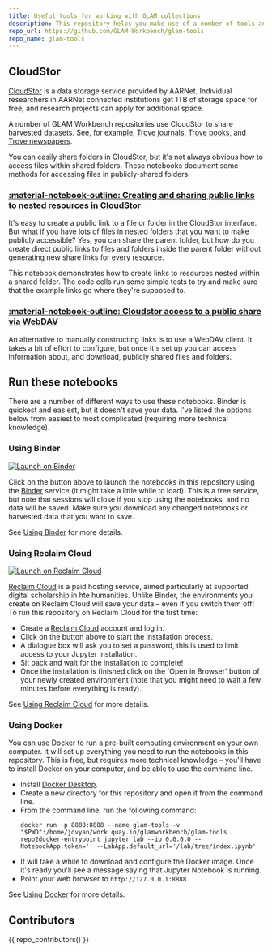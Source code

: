 ```yaml
---
title: Useful tools for working with GLAM collections
description: This repository helps you make use of a number of tools and services that can be useful in working with GLAM collections.
repo_url: https://github.com/GLAM-Workbench/glam-tools
repo_name: glam-tools
---
```



## CloudStor

[CloudStor](https://support.aarnet.edu.au/hc/en-us/categories/200217608-CloudStor) is a data storage service provided by AARNet. Individual researchers in AARNet connected institutions get 1TB of storage space for free, and research projects can apply for additional space.

A number of GLAM Workbench repositories use CloudStor to share harvested datasets. See, for example, [Trove journals](https://glam-workbench.net/trove-journals/), [Trove books](https://glam-workbench.net/trove-books/), and [Trove newspapers](https://glam-workbench.net/trove-newspapers/).

You can easily share folders in CloudStor, but it's not always obvious how to access files within shared folders. These notebooks document some methods for accessing files in publicly-shared folders.

### [:material-notebook-outline: Creating and sharing public links to nested resources in CloudStor](cloudstor-share-nested-links.md) 

It's easy to create a public link to a file or folder in the CloudStor interface. But what if you have lots of files in nested folders that you want to make publicly accessible? Yes, you can share the parent folder, but how do you create direct public links to files and folders inside the parent folder without generating new share links for every resource.

This notebook demonstrates how to create links to resources nested within a shared folder. The code cells run some simple tests to try and make sure that the example links go where they're supposed to.

### [:material-notebook-outline: Cloudstor access to a public share via WebDAV](cloudstor-access-via-webdav.md) 

An alternative to manually constructing links is to use a WebDAV client. It takes a bit of effort to configure, but once it's set up you can access information about, and download, publicly shared files and folders.

<!-- START RUN INFO -->

## Run these notebooks

There are a number of different ways to use these notebooks. Binder is quickest and easiest, but it doesn't save your data. I've listed the options below from easiest to most complicated (requiring more technical knowledge).

### Using Binder

[![Launch on Binder](https://mybinder.org/badge_logo.svg)](https://mybinder.org/v2/gh/GLAM-Workbench/glam-tools/master/?urlpath=lab/tree/index.ipynb)

Click on the button above to launch the notebooks in this repository using the [Binder](https://mybinder.org/) service (it might take a little while to load). This is a free service, but note that sessions will close if you stop using the notebooks, and no data will be saved. Make sure you download any changed notebooks or harvested data that you want to save.

See [Using Binder](https://glam-workbench.net/using-binder/) for more details.

### Using Reclaim Cloud

[![Launch on Reclaim Cloud](https://glam-workbench.github.io/images/launch-on-reclaim-cloud.svg)](https://app.my.reclaim.cloud/?manifest=https://raw.githubusercontent.com/GLAM-Workbench/glam-tools/master/reclaim-manifest.jps)

[Reclaim Cloud](https://reclaim.cloud/) is a paid hosting service, aimed particularly at supported digital scholarship in hte humanities. Unlike Binder, the environments you create on Reclaim Cloud will save your data – even if you switch them off! To run this repository on Reclaim Cloud for the first time:

* Create a [Reclaim Cloud](https://reclaim.cloud/) account and log in.
* Click on the button above to start the installation process.
* A dialogue box will ask you to set a password, this is used to limit access to your Jupyter installation.
* Sit back and wait for the installation to complete!
* Once the installation is finished click on the 'Open in Browser' button of your newly created environment (note that you might need to wait a few minutes before everything is ready).

See [Using Reclaim Cloud](https://glam-workbench.net/using-reclaim-cloud/) for more details.

### Using Docker

You can use Docker to run a pre-built computing environment on your own computer. It will set up everything you need to run the notebooks in this repository. This is free, but requires more technical knowledge – you'll have to install Docker on your computer, and be able to use the command line.

* Install [Docker Desktop](https://docs.docker.com/get-docker/).
* Create a new directory for this repository and open it from the command line.
* From the command line, run the following command:  
  ```
  docker run -p 8888:8888 --name glam-tools -v "$PWD":/home/jovyan/work quay.io/glamworkbench/glam-tools repo2docker-entrypoint jupyter lab --ip 0.0.0.0 --NotebookApp.token='' --LabApp.default_url='/lab/tree/index.ipynb'
  ```
* It will take a while to download and configure the Docker image. Once it's ready you'll see a message saying that Jupyter Notebook is running.
* Point your web browser to `http://127.0.0.1:8888`

See [Using Docker](https://glam-workbench.net/using-docker/) for more details.

<!-- END RUN INFO -->

## Contributors

{{ repo_contributors() }}

